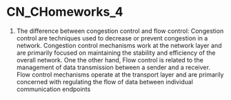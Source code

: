 # CN_CHomeworks_4
1) The difference between congestion control and flow control: Congestion control are techniques used to decrease or prevent congestion in a network. Congestion control mechanisms work at the network layer and are primarily focused on maintaining the stability and efficiency of the overall network. One the other hand, Flow control is related to the management of data transmission between a sender and a receiver. Flow control mechanisms operate at the transport layer and are primarily concerned with regulating the flow of data between individual communication endpoints
